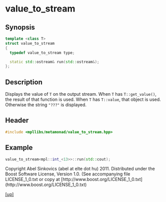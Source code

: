# value_to_stream

## Synopsis

```cpp
template <class T>
struct value_to_stream
{
  typedef value_to_stream type;

  static std::ostream& run(std::ostream&);
};
```

## Description

Displays the value of `T` on the output stream. When `T` has `T::get_value()`,
the result of that function is used. When `T` has `T::value`, that object is
used. Otherwise the string `"???"` is displayed.

## Header

```cpp
#include <mpllibs/metamonad/value_to_stream.hpp>
```

## Example

```cpp
value_to_stream<mpl::int_<13>>::run(std::cout);
```

<p class="copyright">
Copyright Abel Sinkovics (abel at elte dot hu) 2011.
Distributed under the Boost Software License, Version 1.0.
(See accompanying file LICENSE_1_0.txt or copy at
[http://www.boost.org/LICENSE_1_0.txt](http://www.boost.org/LICENSE_1_0.txt)
</p>

[[up]](reference.html)



